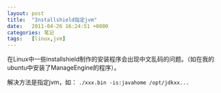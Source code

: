 ```yaml
---
layout: post
title:  "Installshield指定jvm"
date:   2011-04-26 16:24:51 +0800
categories: 笔记
tags:   [linux,jvm]
---
```

在Linux中一些installshield制作的安装程序会出现中文乱码的问题。（如在我的ubuntu中安装了ManageEngine的程序）。
 
解决方法是指定jvm，如：
`./xxx.bin -is:javahome /opt/jdkxx...`